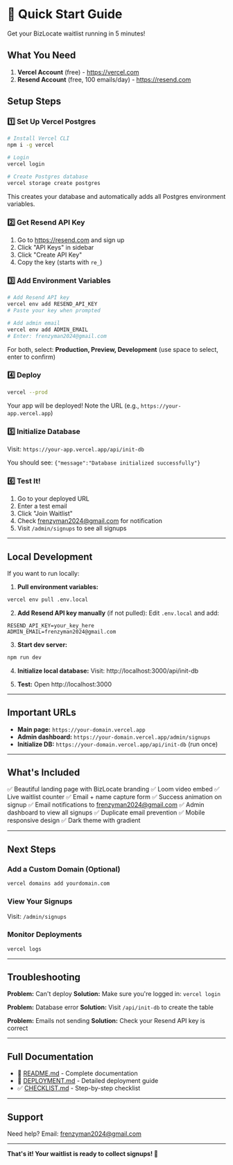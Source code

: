 # 🚀 Quick Start Guide

Get your BizLocate waitlist running in 5 minutes!

## What You Need

1. **Vercel Account** (free) - https://vercel.com
2. **Resend Account** (free, 100 emails/day) - https://resend.com

## Setup Steps

### 1️⃣ Set Up Vercel Postgres

```bash
# Install Vercel CLI
npm i -g vercel

# Login
vercel login

# Create Postgres database
vercel storage create postgres
```

This creates your database and automatically adds all Postgres environment variables.

### 2️⃣ Get Resend API Key

1. Go to https://resend.com and sign up
2. Click "API Keys" in sidebar
3. Click "Create API Key"
4. Copy the key (starts with `re_`)

### 3️⃣ Add Environment Variables

```bash
# Add Resend API key
vercel env add RESEND_API_KEY
# Paste your key when prompted

# Add admin email
vercel env add ADMIN_EMAIL
# Enter: frenzyman2024@gmail.com
```

For both, select: **Production, Preview, Development** (use space to select, enter to confirm)

### 4️⃣ Deploy

```bash
vercel --prod
```

Your app will be deployed! Note the URL (e.g., `https://your-app.vercel.app`)

### 5️⃣ Initialize Database

Visit: `https://your-app.vercel.app/api/init-db`

You should see: `{"message":"Database initialized successfully"}`

### 6️⃣ Test It!

1. Go to your deployed URL
2. Enter a test email
3. Click "Join Waitlist"
4. Check frenzyman2024@gmail.com for notification
5. Visit `/admin/signups` to see all signups

---

## Local Development

If you want to run locally:

1. **Pull environment variables:**
```bash
vercel env pull .env.local
```

2. **Add Resend API key manually** (if not pulled):
Edit `.env.local` and add:
```
RESEND_API_KEY=your_key_here
ADMIN_EMAIL=frenzyman2024@gmail.com
```

3. **Start dev server:**
```bash
npm run dev
```

4. **Initialize local database:**
Visit: http://localhost:3000/api/init-db

5. **Test:**
Open http://localhost:3000

---

## Important URLs

- **Main page:** `https://your-domain.vercel.app`
- **Admin dashboard:** `https://your-domain.vercel.app/admin/signups`
- **Initialize DB:** `https://your-domain.vercel.app/api/init-db` (run once)

---

## What's Included

✅ Beautiful landing page with BizLocate branding
✅ Loom video embed
✅ Live waitlist counter
✅ Email + name capture form
✅ Success animation on signup
✅ Email notifications to frenzyman2024@gmail.com
✅ Admin dashboard to view all signups
✅ Duplicate email prevention
✅ Mobile responsive design
✅ Dark theme with gradient

---

## Next Steps

### Add a Custom Domain (Optional)
```bash
vercel domains add yourdomain.com
```

### View Your Signups
Visit: `/admin/signups`

### Monitor Deployments
```bash
vercel logs
```

---

## Troubleshooting

**Problem:** Can't deploy
**Solution:** Make sure you're logged in: `vercel login`

**Problem:** Database error
**Solution:** Visit `/api/init-db` to create the table

**Problem:** Emails not sending
**Solution:** Check your Resend API key is correct

---

## Full Documentation

- 📘 [README.md](README.md) - Complete documentation
- 🚀 [DEPLOYMENT.md](DEPLOYMENT.md) - Detailed deployment guide
- ✅ [CHECKLIST.md](CHECKLIST.md) - Step-by-step checklist

---

## Support

Need help? Email: frenzyman2024@gmail.com

---

**That's it! Your waitlist is ready to collect signups! 🎉**
